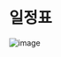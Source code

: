 # 일정표														
![image](https://user-images.githubusercontent.com/31840446/170500413-5bc1e5ed-b48f-4065-85a4-026d9c6451d9.png)

